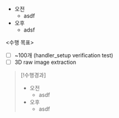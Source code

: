- 오전
	- asdf
- 오후
	- adsf

<수행 목표>
- [ ] ~100개 (handler_setup verification test)
- [ ] 3D raw image extraction

>[!수행경과]
>- 오전
>	- asdf
>- 오후
>	- asdf
